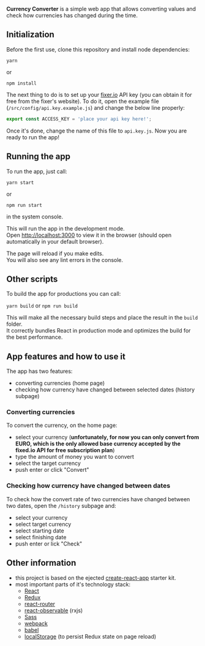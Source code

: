 **Currency Converter** is a simple web app that allows converting values and check how currencies has changed during the time.

## Initialization

Before the first use, clone this repository and install node dependencies:

```
yarn
``` 

or 

```
npm install
```

The next thing to do is to set up your [fixer.io](https://fixer.io/) API key (you can obtain it for free from the fixer's website). To do it, open the example file (`/src/config/api.key.example.js`) and change the below line properly:

```javascript
export const ACCESS_KEY = 'place your api key here!';
```

Once it's done, change the name of this file to `api.key.js`. Now you are ready to run the app!

## Running the app

To run the app, just call:

```
yarn start
```

or 

```
npm run start
```

in the system console.

This will run the app in the development mode.<br>
Open [http://localhost:3000](http://localhost:3000) to view it in the browser (should open automatically in your default browser).

The page will reload if you make edits.<br>
You will also see any lint errors in the console.

## Other scripts

To build the app for productions you can call:

`yarn build` or `npm run build`

This will make all the necessary build steps and place the result in the `build` folder.<br>
It correctly bundles React in production mode and optimizes the build for the best performance.

## App features and how to use it

The app has two features:

* converting currencies (home page)
* checking how currency have changed between selected dates (history subpage)

### Converting currencies

To convert the currency, on the home page: 

* select your currency (**unfortunately, for now you can only convert from EURO, which is the only allowed base currency accepted by the fixed.io API for free subscription plan**)
* type the amount of money you want to convert
* select the target currency
* push enter or click "Convert"

### Checking how currency have changed between dates

To check how the convert rate of two currencies have changed between two dates, open the `/history` subpage and:

* select your currency
* select target currency
* select starting date
* select finishing date
* push enter or lick "Check"

## Other information

* this project is based on the ejected [create-react-app](https://github.com/facebook/create-react-app) starter kit.
* most important parts of it's technology stack:
    * [React](https://reactjs.org/)
    * [Redux](https://redux.js.org/)
    * [react-router](https://github.com/ReactTraining/react-router)
    * [react-observable](https://github.com/redux-observable/redux-observable) (rxjs)
    * [Sass](https://sass-lang.com/)
    * [webpack](https://webpack.js.org/)
    * [babel](https://babeljs.io/)
    * [localStorage](https://developer.mozilla.org/pl/docs/Web/API/Window/localStorage) (to persist Redux state on page reload)
